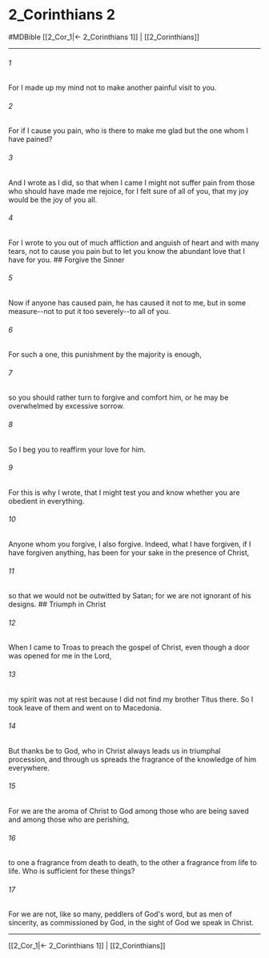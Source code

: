 # 2_Corinthians 2
#MDBible
[[2_Cor_1|← 2_Corinthians 1]] | [[2_Corinthians]]

***

###### 1 
For I made up my mind not to make another painful visit to you. 

###### 2 
For if I cause you pain, who is there to make me glad but the one whom I have pained? 

###### 3 
And I wrote as I did, so that when I came I might not suffer pain from those who should have made me rejoice, for I felt sure of all of you, that my joy would be the joy of you all. 

###### 4 
For I wrote to you out of much affliction and anguish of heart and with many tears, not to cause you pain but to let you know the abundant love that I have for you. ## Forgive the Sinner 

###### 5 
Now if anyone has caused pain, he has caused it not to me, but in some measure--not to put it too severely--to all of you. 

###### 6 
For such a one, this punishment by the majority is enough, 

###### 7 
so you should rather turn to forgive and comfort him, or he may be overwhelmed by excessive sorrow. 

###### 8 
So I beg you to reaffirm your love for him. 

###### 9 
For this is why I wrote, that I might test you and know whether you are obedient in everything. 

###### 10 
Anyone whom you forgive, I also forgive. Indeed, what I have forgiven, if I have forgiven anything, has been for your sake in the presence of Christ, 

###### 11 
so that we would not be outwitted by Satan; for we are not ignorant of his designs. ## Triumph in Christ 

###### 12 
When I came to Troas to preach the gospel of Christ, even though a door was opened for me in the Lord, 

###### 13 
my spirit was not at rest because I did not find my brother Titus there. So I took leave of them and went on to Macedonia. 

###### 14 
But thanks be to God, who in Christ always leads us in triumphal procession, and through us spreads the fragrance of the knowledge of him everywhere. 

###### 15 
For we are the aroma of Christ to God among those who are being saved and among those who are perishing, 

###### 16 
to one a fragrance from death to death, to the other a fragrance from life to life. Who is sufficient for these things? 

###### 17 
For we are not, like so many, peddlers of God's word, but as men of sincerity, as commissioned by God, in the sight of God we speak in Christ. 

***

[[2_Cor_1|← 2_Corinthians 1]] | [[2_Corinthians]]
